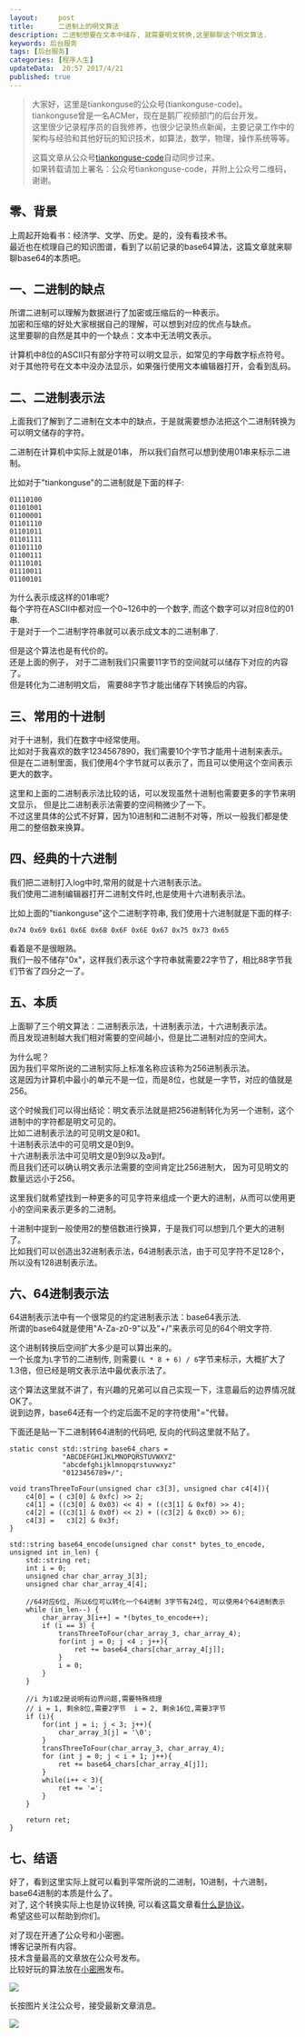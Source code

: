 ```yaml
---  
layout:     post  
title:      二进制上的明文算法
description: 二进制想要在文本中储存, 就需要明文转换,这里聊聊这个明文算法.       
keywords: 后台服务  
tags: [后台服务]  
categories: [程序人生]  
updateData:  20:57 2017/4/21  
published: true  
---  
```

  
  
>   
> 大家好，这里是tiankonguse的公众号(tiankonguse-code)。    
> tiankonguse曾是一名ACMer，现在是鹅厂视频部门的后台开发。    
> 这里很少记录程序员的自我修养，也很少记录热点新闻，主要记录工作中的架构与经验和其他好玩的知识技术，如算法，数学，物理，操作系统等等。   
>      
> 这篇文章从公众号[tiankonguse-code](http://mp.weixin.qq.com/s/kjuZuB6l80e49rP_cJEr_g)自动同步过来。    
> 如果转载请加上署名：公众号tiankonguse-code，并附上公众号二维码，谢谢。    
>    
  

## 零、背景


上周起开始看书：经济学、文学、历史。是的，没有看技术书。  
最近也在梳理自己的知识图谱，看到了以前记录的base64算法，这篇文章就来聊聊base64的本质吧。  


## 一、二进制的缺点

所谓二进制可以理解为数据进行了加密或压缩后的一种表示。  
加密和压缩的好处大家根据自己的理解，可以想到对应的优点与缺点。  
这里要聊的自然是其中的一个缺点：文本中无法明文表示。  


计算机中8位的ASCII只有部分字符可以明文显示，如常见的字母数字标点符号。  
对于其他符号在文本中没办法显示，如果强行使用文本编辑器打开，会看到乱码。  


## 二、二进制表示法

上面我们了解到了二进制在文本中的缺点，于是就需要想办法把这个二进制转换为可以明文储存的字符。  


二进制在计算机中实际上就是01串， 所以我们自然可以想到使用01串来标示二进制。  


比如对于"tiankonguse"的二进制就是下面的样子:  


```
01110100
01101001
01100001
01101110
01101011
01101111
01101110
01100111
01110101
01110011
01100101
```

为什么表示成这样的01串呢?  
每个字符在ASCII中都对应一个0~126中的一个数字, 而这个数字可以对应8位的01串.  
于是对于一个二进制字符串就可以表示成文本的二进制串了.  


但是这个算法也是有代价的。  
还是上面的例子， 对于二进制我们只需要11字节的空间就可以储存下对应的内容了。  
但是转化为二进制明文后， 需要88字节才能出储存下转换后的内容。  



## 三、常用的十进制

对于十进制，我们在数字中经常使用。  
比如对于我喜欢的数字1234567890，我们需要10个字节才能用十进制来表示。  
但是在二进制里面，我们使用4个字节就可以表示了，而且可以使用这个空间表示更大的数字。   


这里和上面的二进制表示法比较的话，可以发现虽然十进制也需要更多的字节来明文显示， 但是比二进制表示法需要的空间稍微少了一下。  
不过这里具体的公式不好算，因为10进制和二进制不对等，所以一般我们都是使用二的整倍数来换算。    


## 四、经典的十六进制


我们把二进制打入log中时,常用的就是十六进制表示法。  
我们使用二进制编辑器打开二进制文件时,也是使用十六进制表示法。  


比如上面的"tiankonguse"这个二进制字符串, 我们使用十六进制就是下面的样子:  

```
0x74 0x69 0x61 0x6E 0x6B 0x6F 0x6E 0x67 0x75 0x73 0x65
```

看着是不是很眼熟。  
我们一般不储存"0x"，这样我们表示这个字符串就需要22字节了，相比88字节我们节省了四分之一了。  



## 五、本质

上面聊了三个明文算法：二进制表示法，十进制表示法，十六进制表示法。  
而且发现进制越大我们相对需要的空间越小，但是比二进制对应的空间大。  

为什么呢？  
因为我们平常所说的二进制实际上标准名称应该称为256进制表示法。  
这是因为计算机中最小的单元不是一位，而是8位，也就是一字节，对应的值就是256。  


这个时候我们可以得出结论：明文表示法就是把256进制转化为另一个进制，这个进制中的字符都是明文可见的。  
比如二进制表示法的可见明文是0和1。  
十进制表示法中的可见明文是0到9。  
十六进制表示法中可见明文是0到9以及a到f。  
而且我们还可以确认明文表示法需要的空间肯定比256进制大， 因为可见明文的数量远远小于256。  


这里我们就希望找到一种更多的可见字符来组成一个更大的进制，从而可以使用更小的空间来表示更多的二进制。  


十进制中提到一般使用2的整倍数进行换算，于是我们可以想到几个更大的进制了。  
比如我们可以创造出32进制表示法，64进制表示法，由于可见字符不足128个，所以没有128进制表示法。  


## 六、64进制表示法


64进制表示法中有一个很常见的约定进制表示法：base64表示法.  
所谓的base64就是使用"A-Za-z0-9"以及"+/"来表示可见的64个明文字符.  


这个进制转换后空间扩大多少是可以算出来的。  
一个长度为`L`字节的二进制传, 则需要`(L * 8 + 6) / 6`字节来标示，大概扩大了1.3倍，但已经是明文表示法中最优表示法了。  

这个算法这里就不讲了，有兴趣的兄弟可以自己实现一下，注意最后的边界情况就OK了。  
说到边界，base64还有一个约定后面不足的字符使用"="代替。  


下面还是贴一下二进制转64进制的代码吧, 反向的代码这里就不贴了。    

```
static const std::string base64_chars = 
             "ABCDEFGHIJKLMNOPQRSTUVWXYZ"
             "abcdefghijklmnopqrstuvwxyz"
             "0123456789+/";

void transThreeToFour(unsigned char c3[3], unsigned char c4[4]){
    c4[0] = ( c3[0] & 0xfc) >> 2;
    c4[1] = ((c3[0] & 0x03) << 4) + ((c3[1] & 0xf0) >> 4);
    c4[2] = ((c3[1] & 0x0f) << 2) + ((c3[2] & 0xc0) >> 6);
    c4[3] =   c3[2] & 0x3f;
}
             
std::string base64_encode(unsigned char const* bytes_to_encode, unsigned int in_len) {
    std::string ret;
    int i = 0;
    unsigned char char_array_3[3];
    unsigned char char_array_4[4];

    //64对应6位, 所以6位可以转化一个64进制 3字节有24位, 可以使用4个64进制表示
    while (in_len--) {
        char_array_3[i++] = *(bytes_to_encode++);
        if (i == 3) {
            transThreeToFour(char_array_3, char_array_4);
            for(int j = 0; j <4 ; j++){
                ret += base64_chars[char_array_4[j]];
            }
            i = 0;
        }
    }

    //i 为1或2是说明有边界问题,需要特殊梳理
    // i = 1, 剩余8位,需要2字节  i = 2, 剩余16位,需要3字节
    if (i){
        for(int j = i; j < 3; j++){
            char_array_3[j] = '\0';
        }
        transThreeToFour(char_array_3, char_array_4);
        for (int j = 0; j < i + 1; j++){
            ret += base64_chars[char_array_4[j]];
        }
        while(i++ < 3){
            ret += '=';
        }
    }

    return ret;
}
```


## 七、结语


好了，看到这里实际上就可以看到平常所说的二进制，10进制，十六进制，base64进制的本质是什么了。  
对了, 这个转换实际上也是协议转换, 可以看这篇文章看[什么是协议](http://mp.weixin.qq.com/s/kjuZuB6l80e49rP_cJEr_g)。   
希望这些可以帮助到你们。  



对了现在开通了公众号和小密圈。  
博客记录所有内容。  
技术含量最高的文章放在公众号发布。  
比较好玩的算法放在[小密圈](https://wx.xiaomiquan.com/mweb/views/joingroup/join_group.html?group_id=281548515451&secret=r0krqw9fw0at24vxjxo1uo4k0h4lfe47&extra=d67ce0c25ec91252b3af846a10154c9e9d4cb50c763fee178acd68cd2c2e09ee)发布。  


![](/images/suanfa_xiaomiquan.jpg)  
  
  
长按图片关注公众号，接受最新文章消息。   
  
![](/images/weixin-50cm.jpg)  
  
  
  